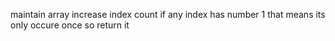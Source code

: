 maintain array increase index count
if any index has number 1 that means its only occure once so return it
